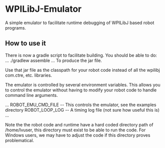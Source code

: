 # WPILibJ-Emulator

A simple emulator to facilitate runtime debugging of WPILibJ based
robot programs.

## How to use it

There is now a gradle script to facilitate building.  You should be
able to do:
...
./gradlew assemble
...
To produce the jar file.

Use that jar file as the classpath for your robot code instead of all
the wpilibj com.ctre, etc. libraries.

The emulator is controlled by several environment variables.  This
allows you to control the emulator without having to modify your robot
code to handle command line arguments.

...
ROBOT_EMU_CMD_FILE  -- This controls the emulator, see the examples directory
ROBOT_LOOP_LOG      -- A timing log file (not sure how useful this is)
...

Note the the robot code and runtime have a hard coded directory path
of /home/lvuser, this directory must exist to be able to run the code.
For Windows users, we may have to adjust the code if this directory
proves problematical.
